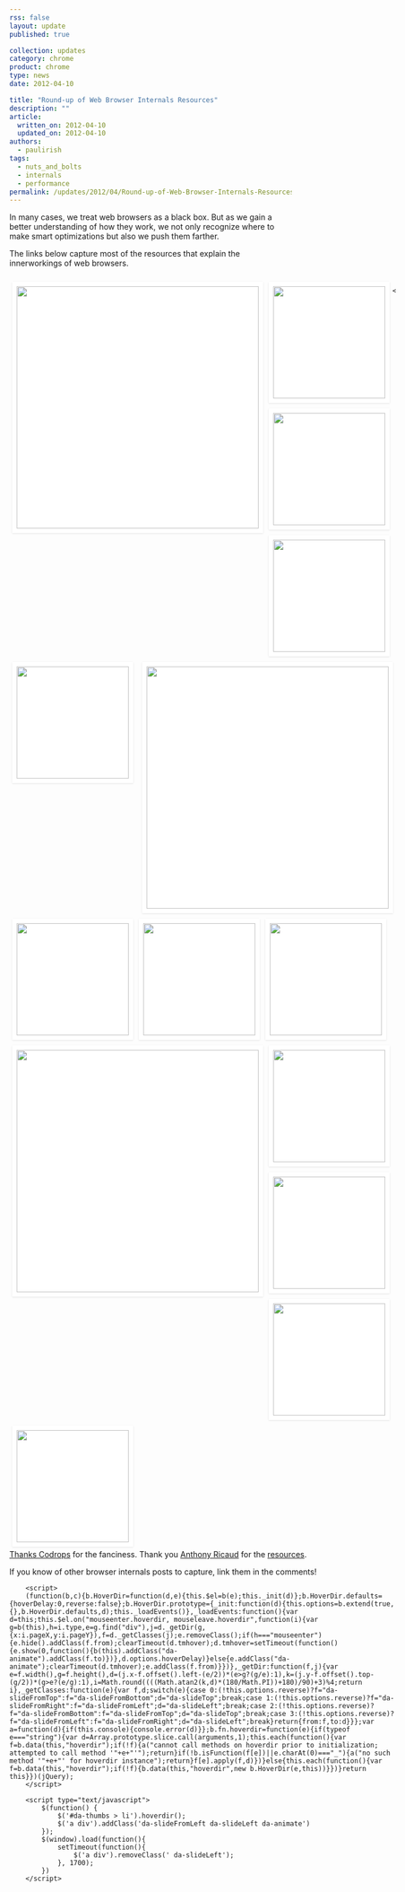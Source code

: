 ```yaml
---
rss: false
layout: update
published: true

collection: updates
category: chrome
product: chrome
type: news
date: 2012-04-10

title: "Round-up of Web Browser Internals Resources"
description: ""
article:
  written_on: 2012-04-10
  updated_on: 2012-04-10
authors:
  - paulirish
tags:
  - nuts_and_bolts
  - internals
  - performance
permalink: /updates/2012/04/Round-up-of-Web-Browser-Internals-Resources
---
```

<style>
.da-thumbs {
	list-style: none;
	width: 690px;
	min-height: 600px;
	position: relative;
	margin: 20px auto;
	padding: 0;


}
.da-thumbs li {
	float: left;
	margin: 5px;
	background: #fff;
	padding: 8px;
	position: relative;
	box-shadow: 0 1px 3px rgba(0,0,0,0.1);
}
.da-thumbs li a,
.da-thumbs li a img {
	display: block;
	position: relative;
}
.da-thumbs li a {
	overflow: hidden;
}
.da-thumbs li a div {
	position: absolute;
	background: rgba(75,75,75,0.7);
	width: 100%;
	height: 100%;
}
.da-thumbs li a div.da-animate {
	-webkit-transition: all 0.3s ease;
	-moz-transition: all 0.3s ease-in-out;
	-o-transition: all 0.3s ease-in-out;
	-ms-transition: all 0.3s ease-in-out;
	transition: all 0.3s ease-in-out;
}
/* Initial state classes: */
.da-slideFromTop {
	left: 0px;
	top: -100%;
}
.da-slideFromBottom {
	left: 0px;
	top: 100%;
}
.da-slideFromLeft {
	top: 0px;
	left: -100%;
}
.da-slideFromRight {
	top: 0px;
	left: 100%;
}
/* Final state classes: */
.da-slideTop {
	top: 0px;
}
.da-slideLeft {
	left: 0px;
}
.da-thumbs li a div span {
	display: block;
	padding: 10px 0;
	margin: 25px 20px 20px 20px;
	font-weight: normal;
	color: rgba(255,255,255,0.9);
	text-shadow: 1px 1px 1px rgba(0,0,0,0.2);
	border-bottom: 1px solid rgba(255,255,255,0.5);
	box-shadow: 0 1px 0 rgba(0,0,0,0.1), 0 -10px 0 rgba(255,255,255,0.3);
	font-size: 20px;
   line-height: 1.2;
}


.da-thumbs li a img {
	width: 200px;
}


.da-thumbs li a img.big {
	width: 432px;
}


</style>

<p>In many cases, we treat web browsers as a black box. But as we gain a better understanding of how they work, we not only recognize where to make smart optimizations but also we push them farther. </p>

<p>The links below capture most of the resources that explain the innerworkings of web browsers. </p>
				<ul id="da-thumbs" class="da-thumbs" >


<li><a href="http://www.html5rocks.com/en/tutorials/internals/howbrowserswork/">
    <img src="http://beta.url2png.com/v6/P4EA9CF92E4F9C/daf350053347a0388a6f4d72ae3277d4/png/?url=http%3A%2F%2Fwww.html5rocks.com%2Fen%2Ftutorials%2Finternals%2Fhowbrowserswork%2F&viewport=1024x746&format=png&thumbnail_max_width=440" class=big>
    <div><span>How Browsers Work: Behind the scenes of modern web browsers, by Tali Garsiel</span></div>
  </a></li>







<li><a href="http://www.vineetgupta.com/2010/11/how-browsers-work-part-1-architecture/">
    <img src="http://beta.url2png.com/v6/P4EA9CF92E4F9C/7825d223b6a7848b44fcba68185d71fb/png/?url=http%3A%2F%2Fwww.vineetgupta.com%2F2010%2F11%2Fhow-browsers-work-part-1-architecture%2F&viewport=1024x746&format=png&thumbnail_max_width=240">
    <div><span>How Browsers Work – Architecture, by Vineet Gupta</span></div>
  </a></li>


  <li><a href="http://blog.mozilla.com/dmandelin/2011/06/16/know-your-engines-at-oreilly-velocity-2011/">
    <img src="http://beta.url2png.com/v6/P4EA9CF92E4F9C/323fe44ef014c5da2e009e389b95cf9f/png/?url=http%3A%2F%2Fblog.mozilla.com%2Fdmandelin%2F2011%2F06%2F16%2Fknow-your-engines-at-oreilly-velocity-2011%2F&viewport=1024x746&format=png&thumbnail_max_width=240">
    <div><span>Know Your JavaScript Engines, by David Mandelin</span></div>
  </a></li>



  <li><a href="http://www.youtube.com/watch?v=XAqIpGU8ZZk">
    <img src="http://beta.url2png.com/v6/P4EA9CF92E4F9C/d0472464d27d25fdef6d77deda654d89/png/?url=http%3A%2F%2Fwww.youtube.com%2Fwatch%3Fv%3DXAqIpGU8ZZk&viewport=1024x746&format=png&thumbnail_max_width=240">
    <div><span>From Console to Chrome, by Lilli Thompson</span></div>
  </a></li>


<li style="float:right"><a href="http://dbaron.org/talks/2012-03-11-sxsw/master.xhtml">
    <img src="http://beta.url2png.com/v6/P4EA9CF92E4F9C/d685e329b34e2899e78ff5b6de339604/png/?url=http%3A%2F%2Fdbaron.org%2Ftalks%2F2012-03-11-sxsw%2Fmaster.xhtml&viewport=1024x746&format=png&thumbnail_max_width=440" class=big>
    <div><span>Fast CSS: How Browsers Lay Out Web Pages, by David Baron</span></div>
  </a></li>


  <li><a href="http://dayofjs.com/videos/22158462/web-browsers_alex-russel">
    <img src="http://beta.url2png.com/v6/P4EA9CF92E4F9C/584d9eb36c18ecef9a376ce4ec9ea567/png/?url=http%3A%2F%2Fdayofjs.com%2Fvideos%2F22158462%2Fweb-browsers_alex-russel&viewport=1024x746&format=png&thumbnail_max_width=240">
   <div><span> What Browsers <em>Really</em> Think of your App, by Alex Russell</span></div>
  </a></li>


  <li style="clear:both"><a href="http://www.youtube.com/watch?v=a2_6bGNZ7bA">
    <img src="http://beta.url2png.com/v6/P4EA9CF92E4F9C/9cdf9d13ee882ef233457483f251e345/png/?url=http%3A%2F%2Fwww.youtube.com%2Fwatch%3Fv%3Da2_6bGNZ7bA&viewport=1024x746&format=png&thumbnail_max_width=240">
    <div><span>Faster HTML and CSS: Layout Eng&shy;ine Internals for Web Dev&shy;elop&shy;ers, by David Baron</span></div>
  </a></li>

  <li><a href="http://stackoverflow.com/questions/5797014/css-selectors-parsed-right-to-left-why/5813672#5813672">
    <img src="http://beta.url2png.com/v6/P4EA9CF92E4F9C/8c411595aeb356e12f7897b370f58842/png/?url=http%3A%2F%2Fstackoverflow.com%2Fquestions%2F5797014%2Fcss-selectors-parsed-right-to-left-why%2F5813672%235813672&viewport=1024x746&format=png&thumbnail_max_width=240">
    <div><span>CSS Selectors parsed right to left. Why?, by Boris Zbarsky</span></div>
  </a></li>



  <li><a href="http://www.webkit.org/blog/114/webcore-rendering-i-the-basics/">
    <img src="http://beta.url2png.com/v6/P4EA9CF92E4F9C/b1b007734c4b31681da3953705d71eb1/png/?url=http%3A%2F%2Fwww.webkit.org%2Fblog%2F114%2Fwebcore-rendering-i-the-basics%2F&viewport=1024x746&format=png&thumbnail_max_width=240">
    <div><span>WebCore Rendering I – The Basics</span></div>
  </a></li>

<li><a href="http://vimeo.com/32364192">
    <img src="http://beta.url2png.com/v6/P4EA9CF92E4F9C/475edf4e5e381e40bdb5ba346357739a/png/?url=http%3A%2F%2Fvimeo.com%2F32364192&viewport=1024x746&format=png&thumbnail_max_width=440" class=big>
    <div><span>Life Of A Button Element, by Alex Russell</span></div>
  </a></li>


  <li><a href="http://paulirish.com/2011/dom-html5-css3-performance/">
    <img src="http://beta.url2png.com/v6/P4EA9CF92E4F9C/0a6e41e2a110474975e0250de4d7c419/png/?url=http%3A%2F%2Fpaulirish.com%2F2011%2Fdom-html5-css3-performance%2F&viewport=1024x746&format=png&thumbnail_max_width=240">
    <div><span>DOM, HTML5, &amp; CSS3 Performance, by Paul Irish</span></div>
  </a></li>

  <li><a href="http://gent.ilcore.com/2011/05/how-web-page-loads.html">
    <img src="http://beta.url2png.com/v6/P4EA9CF92E4F9C/9bc949fa4ad33442c1e6adf1620b3990/png/?url=http%3A%2F%2Fgent.ilcore.com%2F2011%2F05%2Fhow-web-page-loads.html&viewport=1024x746&format=png&thumbnail_max_width=240">
    <div><span>How A Web Page Loads, by Tony Gentilcore</span></div>
  </a></li>

  <li><a href="http://paulirish.com/2011/primitives-html5-video/">
    <img src="http://beta.url2png.com/v6/P4EA9CF92E4F9C/4dadb33cc36dd6331346ee982a8591be/png/?url=http%3A%2F%2Fpaulirish.com%2F2011%2Fprimitives-html5-video%2F&viewport=1024x746&format=png&thumbnail_max_width=240">
    <div><span>The Fund&shy;amentals, Prim&shy;itives and His&shy;tory of HTML5, by Paul Irish</span></div>
  </a></li>



  <li><a href="https://vimeo.com/16241085">
    <img src="http://beta.url2png.com/v6/P4EA9CF92E4F9C/50d2efdef470be7fb44133bc0c7000f1/png/?url=https%3A%2F%2Fvimeo.com%2F16241085&viewport=1024x746&format=png&thumbnail_max_width=240">
    <div><span>High Performance JavaScript, by Nicholas Zakas</span></div>
  </a></li>


				</ul>
		
<p style="clear:both">
<a href="http://tympanus.net/codrops/2012/04/09/direction-aware-hover-effect-with-css3-and-jquery/">Thanks Codrops</a> for the fanciness. Thank you <a href="https://twitter.com/#!/rik24d">Anthony Ricaud</a> for the <a href="http://blogmarks.net/user/rik/marks/tag/navigateur-marche">resources</a>. 

<p>
If you know of other browser internals posts to capture, link them in the comments!
</p>


		<script>
		(function(b,c){b.HoverDir=function(d,e){this.$el=b(e);this._init(d)};b.HoverDir.defaults={hoverDelay:0,reverse:false};b.HoverDir.prototype={_init:function(d){this.options=b.extend(true,{},b.HoverDir.defaults,d);this._loadEvents()},_loadEvents:function(){var d=this;this.$el.on("mouseenter.hoverdir, mouseleave.hoverdir",function(i){var g=b(this),h=i.type,e=g.find("div"),j=d._getDir(g,{x:i.pageX,y:i.pageY}),f=d._getClasses(j);e.removeClass();if(h==="mouseenter"){e.hide().addClass(f.from);clearTimeout(d.tmhover);d.tmhover=setTimeout(function(){e.show(0,function(){b(this).addClass("da-animate").addClass(f.to)})},d.options.hoverDelay)}else{e.addClass("da-animate");clearTimeout(d.tmhover);e.addClass(f.from)}})},_getDir:function(f,j){var e=f.width(),g=f.height(),d=(j.x-f.offset().left-(e/2))*(e>g?(g/e):1),k=(j.y-f.offset().top-(g/2))*(g>e?(e/g):1),i=Math.round((((Math.atan2(k,d)*(180/Math.PI))+180)/90)+3)%4;return i},_getClasses:function(e){var f,d;switch(e){case 0:(!this.options.reverse)?f="da-slideFromTop":f="da-slideFromBottom";d="da-slideTop";break;case 1:(!this.options.reverse)?f="da-slideFromRight":f="da-slideFromLeft";d="da-slideLeft";break;case 2:(!this.options.reverse)?f="da-slideFromBottom":f="da-slideFromTop";d="da-slideTop";break;case 3:(!this.options.reverse)?f="da-slideFromLeft":f="da-slideFromRight";d="da-slideLeft";break}return{from:f,to:d}}};var a=function(d){if(this.console){console.error(d)}};b.fn.hoverdir=function(e){if(typeof e==="string"){var d=Array.prototype.slice.call(arguments,1);this.each(function(){var f=b.data(this,"hoverdir");if(!f){a("cannot call methods on hoverdir prior to initialization; attempted to call method '"+e+"'");return}if(!b.isFunction(f[e])||e.charAt(0)==="_"){a("no such method '"+e+"' for hoverdir instance");return}f[e].apply(f,d)})}else{this.each(function(){var f=b.data(this,"hoverdir");if(!f){b.data(this,"hoverdir",new b.HoverDir(e,this))}})}return this}})(jQuery);
		</script>

		<script type="text/javascript">
			$(function() {
				$('#da-thumbs > li').hoverdir();
				$('a div').addClass('da-slideFromLeft da-slideLeft da-animate')
			});
			$(window).load(function(){
				setTimeout(function(){
					$('a div').removeClass(' da-slideLeft');
				}, 1700);
			})
		</script>